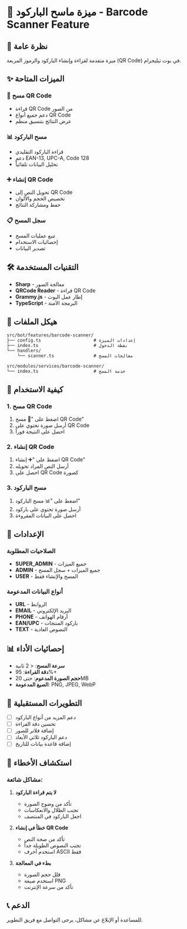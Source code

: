# 📱 ميزة ماسح الباركود - Barcode Scanner Feature

## 🎯 نظرة عامة

ميزة متقدمة لقراءة وإنشاء الباركود والرموز المربعة (QR Code) في بوت تيليجرام.

## ✨ الميزات المتاحة

### 🔲 مسح QR Code
- قراءة QR Code من الصور
- دعم جميع أنواع QR Code
- عرض النتائج بتنسيق منظم

### 📊 مسح الباركود
- قراءة الباركود التقليدي
- دعم EAN-13, UPC-A, Code 128
- تحليل البيانات تلقائياً

### ➕ إنشاء QR Code
- تحويل النص إلى QR Code
- تخصيص الحجم والألوان
- حفظ ومشاركة النتائج

### 📋 سجل المسح
- تتبع عمليات المسح
- إحصائيات الاستخدام
- تصدير البيانات

## 🛠️ التقنيات المستخدمة

- **Sharp** - معالجة الصور
- **QRCode Reader** - قراءة QR Code
- **Grammy.js** - إطار عمل البوت
- **TypeScript** - البرمجة الآمنة

## 📁 هيكل الملفات

```
src/bot/features/barcode-scanner/
├── config.ts                    # إعدادات الميزة
├── index.ts                     # نقطة الدخول
└── handlers/
    └── scanner.ts               # معالجات المسح

src/modules/services/barcode-scanner/
└── index.ts                     # خدمة المسح
```

## 🚀 كيفية الاستخدام

### 1. مسح QR Code
1. اضغط على "🔲 مسح QR Code"
2. أرسل صورة تحتوي على QR Code
3. احصل على النتيجة فوراً

### 2. إنشاء QR Code
1. اضغط على "➕ إنشاء QR Code"
2. أرسل النص المراد تحويله
3. احصل على QR Code كصورة

### 3. مسح الباركود
1. اضغط على "📊 مسح الباركود"
2. أرسل صورة تحتوي على باركود
3. احصل على البيانات المقروءة

## 🔧 الإعدادات

### الصلاحيات المطلوبة
- **SUPER_ADMIN** - جميع الميزات
- **ADMIN** - جميع الميزات + سجل المسح
- **USER** - المسح والإنشاء فقط

### أنواع البيانات المدعومة
- **URL** - الروابط
- **EMAIL** - البريد الإلكتروني
- **PHONE** - أرقام الهواتف
- **EAN/UPC** - باركود المنتجات
- **TEXT** - النصوص العادية

## 📊 إحصائيات الأداء

- **سرعة المسح**: < 2 ثانية
- **دقة القراءة**: 95%+
- **حجم الصورة المدعوم**: حتى 20MB
- **الصيغ المدعومة**: PNG, JPEG, WebP

## 🔮 التطويرات المستقبلية

- [ ] دعم المزيد من أنواع الباركود
- [ ] تحسين دقة القراءة
- [ ] إضافة فلاتر للصور
- [ ] دعم الباركود ثلاثي الأبعاد
- [ ] إضافة قاعدة بيانات للتاريخ

## 🐛 استكشاف الأخطاء

### مشاكل شائعة:
1. **لا يتم قراءة الباركود**
   - تأكد من وضوح الصورة
   - تجنب الظلال والانعكاسات
   - اجعل الباركود في المنتصف

2. **خطأ في إنشاء QR Code**
   - تأكد من صحة النص
   - تجنب النصوص الطويلة جداً
   - استخدم أحرف ASCII فقط

3. **بطء في المعالجة**
   - قلل حجم الصورة
   - استخدم صيغة PNG
   - تأكد من سرعة الإنترنت

## 📞 الدعم

للمساعدة أو الإبلاغ عن مشاكل، يرجى التواصل مع فريق التطوير.
